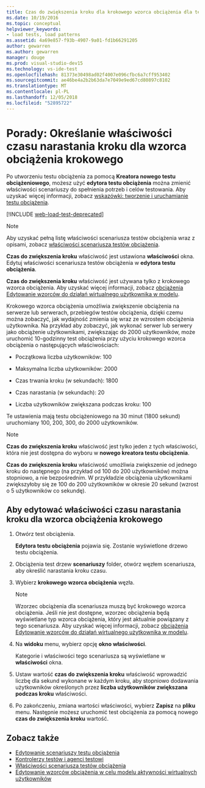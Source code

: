 ```yaml
---
title: Czas do zwiększenia kroku dla krokowego wzorca obciążenia dla testowania obciążenia
ms.date: 10/19/2016
ms.topic: conceptual
helpviewer_keywords:
- load tests, load patterns
ms.assetid: 4a69e857-f93b-4907-9a01-fd1b66291205
author: gewarren
ms.author: gewarren
manager: douge
ms.prod: visual-studio-dev15
ms.technology: vs-ide-test
ms.openlocfilehash: 81373e30498ad02f4007e096cfbc6a7cff953402
ms.sourcegitcommit: ae46be4a2b2b63da7e7049e9ed67cd80897c8102
ms.translationtype: MT
ms.contentlocale: pl-PL
ms.lasthandoff: 12/05/2018
ms.locfileid: "52895722"
---
```

# <a name="how-to-specify-the-step-ramp-time-property-for-a-step-load-pattern"></a>Porady: Określanie właściwości czasu narastania kroku dla wzorca obciążenia krokowego

Po utworzeniu testu obciążenia za pomocą **Kreatora nowego testu obciążeniowego**, możesz użyć **edytora testu obciążenia** można zmienić właściwości scenariuszy do spełnienia potrzeb i celów testowania. Aby uzyskać więcej informacji, zobacz [wskazówki: tworzenie i uruchamianie testu obciążenia](../test/walkthrough-create-and-run-a-load-test.md).

[!INCLUDE [web-load-test-deprecated](includes/web-load-test-deprecated.md)]

> [!NOTE]
> Aby uzyskać pełną listę właściwości scenariusza testów obciążenia wraz z opisami, zobacz [właściwości scenariusza testów obciążenia](../test/load-test-scenario-properties.md).

**Czas do zwiększenia kroku** właściwość jest ustawiona **właściwości** okna. Edytuj właściwości scenariusza testów obciążenia w **edytora testu obciążenia**.

**Czas do zwiększenia kroku** właściwość jest używana tylko z krokowego wzorca obciążenia. Aby uzyskać więcej informacji, zobacz [obciążenia Edytowanie wzorców do działań wirtualnego użytkownika w modelu](../test/edit-load-patterns-to-model-virtual-user-activities.md).

Krokowego wzorca obciążenia umożliwia zwiększenie obciążenia na serwerze lub serwerach, przebiegów testów obciążenia, dzięki czemu można zobaczyć, jak wydajność zmienia się wraz ze wzrostem obciążenia użytkownika. Na przykład aby zobaczyć, jak wykonać serwer lub serwery jako obciążenie użytkownikami, zwiększając do 2000 użytkowników, może uruchomić 10-godzinny test obciążenia przy użyciu krokowego wzorca obciążenia o następujących właściwościach:

-   Początkowa liczba użytkowników: 100

-   Maksymalna liczba użytkowników: 2000

-   Czas trwania kroku (w sekundach): 1800

-   Czas narastania (w sekundach): 20

-   Liczba użytkowników zwiększana podczas kroku: 100

Te ustawienia mają testu obciążeniowego na 30 minut (1800 sekund) uruchomiany 100, 200, 300, do 2000 użytkowników.

> [!NOTE]
> **Czas do zwiększenia kroku** właściwość jest tylko jeden z tych właściwości, która nie jest dostępna do wyboru w **nowego kreatora testu obciążenia**.

**Czas do zwiększenia kroku** właściwość umożliwia zwiększenie od jednego kroku do następnego (na przykład od 100 do 200 użytkowników) można stopniowo, a nie bezpośrednim. W przykładzie obciążenia użytkownikami zwiększyłoby się ze 100 do 200 użytkowników w okresie 20 sekund (wzrost o 5 użytkowników co sekundę).

## <a name="to-edit-the-step-ramp-time-property-for-a-step-load-pattern"></a>Aby edytować właściwości czasu narastania kroku dla wzorca obciążenia krokowego

1.  Otwórz test obciążenia.

     **Edytora testu obciążenia** pojawia się. Zostanie wyświetlone drzewo testu obciążenia.

2.  Obciążenia test drzew **scenariuszy** folder, otwórz węzłem scenariusza, aby określić narastania kroku czasu.

3.  Wybierz **krokowego wzorca obciążenia** węzła.

    > [!NOTE]
    > Wzorzec obciążenia dla scenariusza muszą być krokowego wzorca obciążenia. Jeśli nie jest dostępne, wzorzec obciążenia będą wyświetlane typ wzorca obciążenia, który jest aktualnie powiązany z tego scenariusza. Aby uzyskać więcej informacji, zobacz [obciążenia Edytowanie wzorców do działań wirtualnego użytkownika w modelu](../test/edit-load-patterns-to-model-virtual-user-activities.md).

4.  Na **widoku** menu, wybierz opcję **okno właściwości**.

     Kategorie i właściwości tego scenariusza są wyświetlane w **właściwości** okna.

5.  Ustaw wartość **czas do zwiększenia kroku** właściwość wprowadzić liczbę dla sekund wykonane w każdym kroku, aby stopniowo dodawania użytkowników określonych przez **liczba użytkowników zwiększana podczas kroku** właściwości.

6.  Po zakończeniu, zmiana wartości właściwości, wybierz **Zapisz** na **pliku** menu. Następnie możesz uruchomić test obciążenia za pomocą nowego **czas do zwiększenia kroku** wartość.

## <a name="see-also"></a>Zobacz także

- [Edytowanie scenariuszy testu obciążenia](../test/edit-load-test-scenarios.md)
- [Kontrolerzy testów i agenci testowi](configure-test-agents-and-controllers-for-load-tests.md)
- [Właściwości scenariusza testów obciążenia](../test/load-test-scenario-properties.md)
- [Edytowanie wzorców obciążenia w celu modelu aktywności wirtualnych użytkowników](../test/edit-load-patterns-to-model-virtual-user-activities.md)